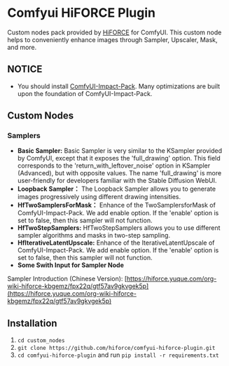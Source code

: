 # Comfyui HiFORCE Plugin


Custom nodes pack provided by [HiFORCE](https://www.hiforce.net) for ComfyUI. This custom node helps to conveniently enhance images through Sampler, Upscaler, Mask, and more.

## NOTICE 
* You should install [ComfyUI-Impact-Pack](https://github.com/ltdrdata/ComfyUI-Impact-Pack). Many optimizations are built upon the foundation of ComfyUI-Impact-Pack.


## Custom Nodes
### Samplers
* **Basic Sampler:** Basic Sampler is very similar to the KSampler provided by ComfyUI, except that it exposes the 'full_drawing' option. This field corresponds to the 'return_with_leftover_noise' option in KSampler (Advanced), but with opposite values. The name 'full_drawing' is more user-friendly for developers familiar with the Stable Diffusion WebUI.
* **Loopback Sampler：** The Loopback Sampler allows you to generate images progressively using different drawing intensities.
* **HfTwoSamplersForMask：** Enhance of the TwoSamplersforMask of ComfyUI-Impact-Pack. We add enable option. If the 'enable' option is set to false, then this sampler will not function.
* **HfTwoStepSamplers:** HfTwoStepSamplers allows you to use different sampler algorithms and masks in two-step sampling.
* **HfIterativeLatentUpscale:** Enhance of the IterativeLatentUpscale of ComfyUI-Impact-Pack. We add enable option. If the 'enable' option is set to false, then this sampler will not function.
* **Some Swith Input for Sampler Node**

Sampler Introduction (Chinese Version): [https://hiforce.yuque.com/org-wiki-hiforce-kbgemz/fpx22q/gtf57av9gkvgek5p](https://hiforce.yuque.com/org-wiki-hiforce-kbgemz/fpx22q/gtf57av9gkvgek5p)


## Installation

1. `cd custom_nodes`
2. `git clone https://github.com/hiforce/comfyui-hiforce-plugin.git`
3. `cd comfyui-hiforce-plugin` and run `pip install -r requirements.txt`
